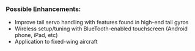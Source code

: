 ### Possible Enhancements: ###

  * Improve tail servo handling with features found in high-end tail gyros
  * Wireless setup/tuning with BlueTooth-enabled touchscreen (Android phone, iPad, etc)
  * Application to fixed-wing aircraft

